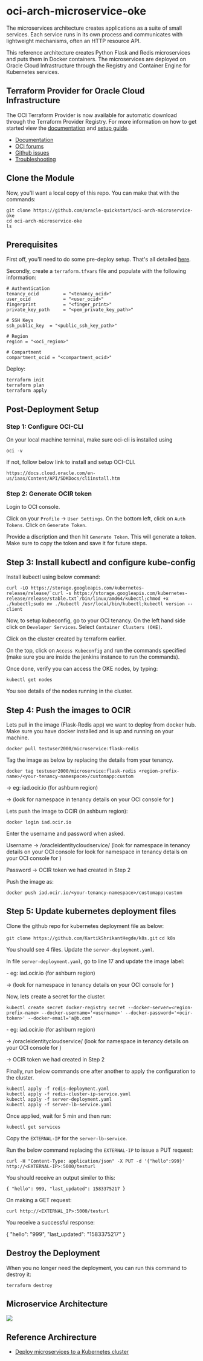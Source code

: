 # oci-arch-microservice-oke

The microservices architecture creates applications as a suite of small services. Each service runs in its own process and communicates with lightweight mechanisms, often an HTTP resource API.

This reference architecture creates Python Flask and Redis microservices and puts them in Docker containers. The microservices are deployed on Oracle Cloud Infrastructure through the Registry and Container Engine for Kubernetes services.

## Terraform Provider for Oracle Cloud Infrastructure
The OCI Terraform Provider is now available for automatic download through the Terraform Provider Registry. 
For more information on how to get started view the [documentation](https://www.terraform.io/docs/providers/oci/index.html) 
and [setup guide](https://www.terraform.io/docs/providers/oci/guides/version-3-upgrade.html).

* [Documentation](https://www.terraform.io/docs/providers/oci/index.html)
* [OCI forums](https://cloudcustomerconnect.oracle.com/resources/9c8fa8f96f/summary)
* [Github issues](https://github.com/terraform-providers/terraform-provider-oci/issues)
* [Troubleshooting](https://www.terraform.io/docs/providers/oci/guides/guides/troubleshooting.html)

## Clone the Module
Now, you'll want a local copy of this repo. You can make that with the commands:

    git clone https://github.com/oracle-quickstart/oci-arch-microservice-oke
    cd oci-arch-microservice-oke
    ls

## Prerequisites
First off, you'll need to do some pre-deploy setup.  That's all detailed [here](https://github.com/cloud-partners/oci-prerequisites).

Secondly, create a `terraform.tfvars` file and populate with the following information:

```
# Authentication
tenancy_ocid         = "<tenancy_ocid>"
user_ocid            = "<user_ocid>"
fingerprint          = "<finger_print>"
private_key_path     = "<pem_private_key_path>"

# SSH Keys
ssh_public_key  = "<public_ssh_key_path>"

# Region
region = "<oci_region>"

# Compartment
compartment_ocid = "<compartment_ocid>"

````

Deploy:

    terraform init
    terraform plan
    terraform apply


## Post-Deployment Setup

### Step 1: Configure OCI-CLI

On your local machine terminal, make sure oci-cli is installed using 

`oci -v`

If not, follow below link to install and setup OCI-CLI.

`https://docs.cloud.oracle.com/en-us/iaas/Content/API/SDKDocs/cliinstall.htm`

### Step 2: Generate OCIR token

Login to OCI console.

Click on your `Profile` -> `User Settings`. On the bottom left, click on `Auth Tokens`. Click on `Generate Token`.

Provide a discription and then hit `Generate Token`. This will generate a token. Make sure to copy the token and save it for future steps.

## Step 3: Install kubectl and configure kube-config

Install kubectl using below command:

````
curl -LO https://storage.googleapis.com/kubernetes-release/release/`curl -s https://storage.googleapis.com/kubernetes-release/release/stable.txt`/bin/linux/amd64/kubectl;chmod +x ./kubectl;sudo mv ./kubectl /usr/local/bin/kubectl;kubectl version --client
````


Now, to setup kubeconfig, go to your OCI tenancy. On the left hand side click on `Developer Services`. Select `Container Clusters (OKE)`. 
 
Click on the cluster created by terraform earlier.

On the top, click on `Access Kubeconfig` and run the commands specified (make sure you are inside the jenkins instance to run the commands). 

Once done, verify you can access the OKE nodes, by typing:

`kubectl get nodes`

You see details of the nodes running in the cluster.

## Step 4: Push the images to OCIR

Lets pull in the image (Flask-Redis app) we want to deploy from docker hub. Make sure you have docker installed and is up and running on your machine.

`docker pull testuser2000/microservice:flask-redis`

Tag the image as below by replacing the details from your tenancy.

`docker tag testuser2000/microservice:flask-redis <region-prefix-name>/<your-tenancy-namespace>/customapp:custom`

<region-prefix-name> -> eg: iad.ocir.io (for ashburn region)

<your-tenancy-namespace> -> (look for namespace in tenancy details on your OCI console for <your-tenancy-namespace>)

Lets push the image to OCIR (in ashburn region):

`docker login iad.ocir.io` 

Enter the username and password when asked.

Username -> <your-tenancy-namespace>/oracleidentitycloudservice/<your-oci-user-email-here> (look for namespace in tenancy details on your OCI console for look for namespace in tenancy details on your OCI console for <your-tenancy-namespace>)

Password -> OCIR token we had created in Step 2

Push the image as:

`docker push iad.ocir.io/<your-tenancy-namespace>/customapp:custom`

## Step 5: Update kubernetes deployment files

Clone the github repo for kubernetes deployment file as below:

`git clone https://github.com/KartikShrikantHegde/k8s.git`
`cd k8s`

You should see 4 files. Update the `server-deployment.yaml`.

In file `server-deployment.yaml`, go to line 17 and update the image label:

<region-prefix-name> - eg: iad.ocir.io (for ashburn region)

<your-tenancy-namespace> -> (look for namespace in tenancy details on your OCI console for <your-tenancy-namespace>)

Now, lets create a secret for the cluster.

`kubectl create secret docker-registry secret --docker-server=<region-prefix-name> --docker-username='<username>' --docker-password='<ocir-token>' --docker-email='a@b.com'`

<region-prefix-name> - eg: iad.ocir.io (for ashburn region)

<username> -> <your-tenancy-namespace>/oracleidentitycloudservice/<your-oci-user-email-here> (look for namespace in tenancy details on your OCI console for <your-tenancy-namespace>)

<ocir-token> -> OCIR token we had created in Step 2


Finally, run below commands one after another to apply the configuration to the cluster.

````
kubectl apply -f redis-deployment.yaml
kubectl apply -f redis-cluster-ip-service.yaml
kubectl apply -f server-deployment.yaml
kubectl apply -f server-lb-service.yaml
````

Once applied, wait for 5 min and then run:

`kubectl get services`

Copy the `EXTERNAL-IP` for the `server-lb-service`.

Run the below command replacing the `EXTERNAL-IP` to issue a PUT request:

`curl -H "Content-Type: application/json" -X PUT -d '{"hello":999}' http://<EXTERNAL-IP>:5000/testurl`

You should receive an output similer to this:

`{ "hello": 999, "last_updated": 1583375217 }`

On making a GET request:

`curl http://<EXTERNAL_IP>:5000/testurl`

You receive a successful response:

{ "hello": "999", "last_updated": "1583375217" }

## Destroy the Deployment
When you no longer need the deployment, you can run this command to destroy it:

    terraform destroy

## Microservice Architecture

![](./images/microservices-oci.png)


## Reference Archirecture

- [Deploy microservices to a Kubernetes cluster](https://docs.oracle.com/en/solutions/deploy-microservices/index.html)
